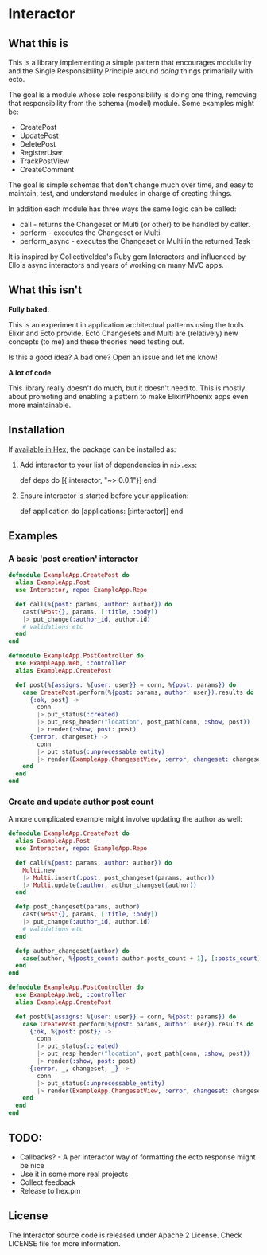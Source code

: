 # Interactor


## What this is

This is a library implementing a simple pattern that encourages modularity and
the Single Responsibility Principle around _doing_ things primarially with ecto.

The goal is a module whose sole responsibility is doing one thing, removing that
responsibility from the schema (model) module. Some examples might be:

* CreatePost
* UpdatePost
* DeletePost
* RegisterUser
* TrackPostView
* CreateComment

The goal is simple schemas that don't change much over time, and easy to
maintain, test, and understand modules in charge of creating things.

In addition each module has three ways the same logic can be called:

* call - returns the Changeset or Multi (or other) to be handled by caller.
* perform - executes the Changeset or Multi
* perform_async - executes the Changeset or Multi in the returned Task

It is inspired by CollectiveIdea's Ruby gem Interactors and influenced by
Ello's async interactors and years of working on many MVC apps.

## What this isn't

**Fully baked.**

This is an experiment in application architectual patterns using the tools
Elixir and Ecto provide. Ecto Changesets and Multi are (relatively) new
concepts (to me) and these theories need testing out.

Is this a good idea? A bad one? Open an issue and let me know!

**A lot of code**

This library really doesn't do much, but it doesn't need to. This is mostly
about promoting and enabling a pattern to make Elixir/Phoenix apps even more
maintainable.

## Installation

If [available in Hex](https://hex.pm/docs/publish), the package can be installed as:

  1. Add interactor to your list of dependencies in `mix.exs`:

        def deps do
          [{:interactor, "~> 0.0.1"}]
        end

  2. Ensure interactor is started before your application:

        def application do
          [applications: [:interactor]]
        end

## Examples

### A basic 'post creation' interactor

```elixir
defmodule ExampleApp.CreatePost do
  alias ExampleApp.Post
  use Interactor, repo: ExampleApp.Repo

  def call(%{post: params, author: author}) do
    cast(%Post{}, params, [:title, :body])
    |> put_change(:author_id, author.id)
    # validations etc
  end
end

defmodule ExampleApp.PostController do
  use ExampleApp.Web, :controller
  alias ExampleApp.CreatePost

  def post(%{assigns: %{user: user}} = conn, %{post: params}) do
    case CreatePost.perform(%{post: params, author: user}).results do
      {:ok, post} ->
        conn
        |> put_status(:created)
        |> put_resp_header("location", post_path(conn, :show, post))
        |> render(:show, post: post)
      {:error, changeset} ->
        conn
        |> put_status(:unprocessable_entity)
        |> render(ExampleApp.ChangesetView, :error, changeset: changeset)
    end
  end
end
```

### Create and update author post count

A more complicated example might involve updating the author as well:

```elixir
defmodule ExampleApp.CreatePost do
  alias ExampleApp.Post
  use Interactor, repo: ExampleApp.Repo

  def call(%{post: params, author: author}) do
    Multi.new
    |> Multi.insert(:post, post_changeset(params, author))
    |> Multi.update(:author, author_changset(author))
  end

  defp post_changeset(params, author)
    cast(%Post{}, params, [:title, :body])
    |> put_change(:author_id, author.id)
    # validations etc
  end

  defp author_changeset(author) do
    case(author, %{posts_count: author.posts_count + 1}, [:posts_count])
  end
end

defmodule ExampleApp.PostController do
  use ExampleApp.Web, :controller
  alias ExampleApp.CreatePost

  def post(%{assigns: %{user: user}} = conn, %{post: params}) do
    case CreatePost.perform(%{post: params, author: user}).results do
      {:ok, %{post: post}} ->
        conn
        |> put_status(:created)
        |> put_resp_header("location", post_path(conn, :show, post))
        |> render(:show, post: post)
      {:error, _, changeset, _} ->
        conn
        |> put_status(:unprocessable_entity)
        |> render(ExampleApp.ChangesetView, :error, changeset: changeset)
    end
  end
end
```


## TODO:

* Callbacks? - A per interactor way of formatting the ecto response might be nice
* Use it in some more real projects
* Collect feedback
* Release to hex.pm

## License

The Interactor source code is released under Apache 2 License. Check LICENSE
file for more information.

